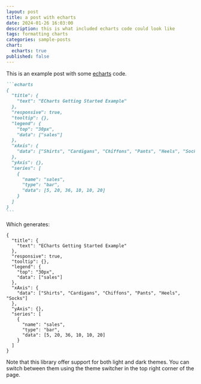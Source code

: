 ```yaml
---
layout: post
title: a post with echarts
date: 2024-01-26 16:03:00
description: this is what included echarts code could look like
tags: formatting charts
categories: sample-posts
chart:
  echarts: true
published: false  
---
```


This is an example post with some [echarts](https://echarts.apache.org/) code.

````markdown
```echarts
{
  "title": {
    "text": "ECharts Getting Started Example"
  },
  "responsive": true,
  "tooltip": {},
  "legend": {
    "top": "30px",
    "data": ["sales"]
  },
  "xAxis": {
    "data": ["Shirts", "Cardigans", "Chiffons", "Pants", "Heels", "Socks"]
  },
  "yAxis": {},
  "series": [
    {
      "name": "sales",
      "type": "bar",
      "data": [5, 20, 36, 10, 10, 20]
    }
  ]
}
```
````

Which generates:

```echarts
{
  "title": {
    "text": "ECharts Getting Started Example"
  },
  "responsive": true,
  "tooltip": {},
  "legend": {
    "top": "30px",
    "data": ["sales"]
  },
  "xAxis": {
    "data": ["Shirts", "Cardigans", "Chiffons", "Pants", "Heels", "Socks"]
  },
  "yAxis": {},
  "series": [
    {
      "name": "sales",
      "type": "bar",
      "data": [5, 20, 36, 10, 10, 20]
    }
  ]
}
```

Note that this library offer support for both light and dark themes. You can switch between them using the theme switcher in the top right corner of the page.
